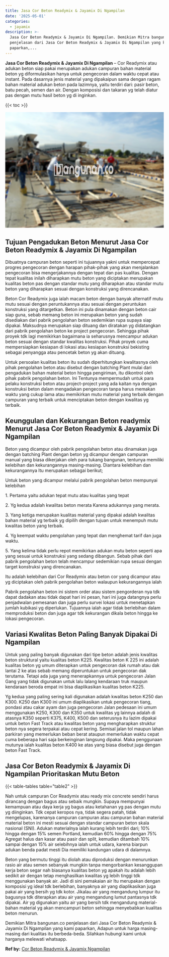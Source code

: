 ```yaml
---
title: Jasa Cor Beton Readymix & Jayamix Di Ngampilan
date: '2025-05-01'
categories:
  - jayamix
description: >-
  Jasa Cor Beton Readymix & Jayamix Di Ngampilan. Demikian Mitra bangunan.co
  penjelasan dari Jasa Cor Beton Readymix & Jayamix Di Ngampilan yang kami
  paparkan,...
---
```


**Jasa Cor Beton Readymix & Jayamix Di Ngampilan** – Cor Readymix atau adukan beton siap pakai merupakan adukan campuran bahan material beton yg diformulasikan hanya untuk pengecoran dalam waktu cepat atau instant. Pada dasarnya jenis material yang dipakaipun sama dengan ragam bahan material adukan beton pada lazimnya, yaitu terdiri dari: pasir beton, batu pecah, semen dan air. Dengan komposisi dan takaran yg telah diatur pas dengan mutu hasil beton yg di inginkan.

{{< toc >}}

![Jasa Cor Beton Readymix & Jayamix Di Ngampilan](/images/jasa-cor-readymix-08.png)

## Tujuan Pengadukan Beton Menurut Jasa Cor Beton Readymix & Jayamix Di Ngampilan

Dibuatnya campuran beton seperti ini tujuannya yakni untuk mempercepat progres pengecoran dengan harapan pihak-pihak yang akan menjalankan pengecoran bisa mengerjakannya dengan tepat dan pas kualitas. Dengan tepat kualitas inilah diharapkan mutu beton yang diciptakan merupakan kualitas beton pas dengan standar mutu yang diharapkan atau standar mutu beton yang diharapkan sesuai dengan konstruksi yang direncanakan.

Beton Cor Readymix juga ialah macam beton dengan banyak alternatif mutu mutu sesuai dengan peruntukannya atau sesuai dengan peruntukan konstruksi yang ditargetkan. Beton ini pula dinamakan dengan beton cair siap guna, sebab memang beton ini merupakan beton yang sudah disediakan dari pabrik pengolahan beton sedemikian rupa supaya siap dipakai. Maksudnya merupakan siap dituang dan diratakan yg didatangkan dari pabrik pengolahan beton ke project pengecoran. Sehingga pihak proyek tdk lagi memikirkan bagaimana ia seharusnya mencampur adukan beton sesuai dengan standar kwalitas konstruksi. Pihak proyek cuma mempersiapkan kesiapan di lokasi atau kesiapan konstruksi bekisting sebagai penyangga atau pencetak beton yg akan dituang.

Untuk persoalan kualitas beton itu sudah diperhitungkan kwalitasnya oleh pihak pengolahan beton atau disebut dengan batching Plant mulai dari pengadukan bahan material beton hingga pengiriman, itu dikontrol oleh pihak pabrik pengolahan beton. Ini Tentunya mempermudah untuk para pelaku konstruksi beton atau project-project yang ada kaitan nya dengan konstruksi beton dalam mengadakan pengecoran tanpa harus memakan waktu yang cukup lama atau memikirkan mutu material yang terbaik dengan campuran yang terbaik untuk menciptakan beton dengan kwalitas yg terbaik.

## Keunggulan dan Kekurangan Beton readymix Menurut Jasa Cor Beton Readymix & Jayamix Di Ngampilan

Beton yang dicampur oleh pabrik pengolahan beton atau dinamakan juga dengan batching Plant dengan beton yg dicampur dengan campuran manual yang biasa dikerjakan oleh para tukang bangunan, tentunya memiliki kelebihan dan kekurangannya masing-masing. Diantara kelebihan dan kekurangannya Itu merupakan sebagai berikut;

Untuk beton yang dicampur melalui pabrik pengolahan beton mempunyai kelebihan

1\. Pertama yaitu adukan tepat mutu atau kualitas yang tepat

2\. Yg kedua adalah kwalitas beton merata Karena adukannya yang merata.

3\. Yang ketiga merupakan kualitas material yang dipakai adalah kwalitas bahan material yg terbaik yg dipilih dengan tujuan untuk menempuh mutu kwalitas beton yang terbaik.

4\. Yg keempat waktu pengolahan yang tepat dan menghemat tarif dan juga waktu.

5\. Yang kelima tidak perlu repot memikirkan adukan mutu beton seperti apa yang sesuai untuk konstruksi yang sedang dibangun. Sebab pihak dari pabrik pengolahan beton telah mencampur sedemikian rupa sesuai dengan target konstruksi yang direncanakan.

Itu adalah kelebihan dari Cor Readymix atau beton cor yang dicampur atau yg diciptakan oleh pabrik pengolahan beton walaupun kekurangannya ialah

Pabrik pengolahan beton ini sistem order atau sistem pengorderan nya tdk dapat dadakan atau tidak dapat hari ini pesan, hari ini juga datangnya perlu penjadwalan pemesanan dan juga perlu survei lokasi untuk menetapkan jumlah kubikasi yg diperlukan. Tujuannya ialah agar tidak berlebihan dalam memproduksi beton dan juga agar tdk kekurangan dikala beton hingga ke lokasi pengecoran.

## Variasi Kwalitas Beton Paling Banyak Dipakai Di Ngampilan

Untuk yang paling banyak digunakan dari tipe beton adalah jenis kwalitas beton struktural yaitu kualitas beton K225. Kwalitas beton K 225 ini adalah kualitas beton yg umum diterapkan untuk pengecoran dak rumah atau dak lantai 2 ke atas sebab memang diperuntukan untuk pengecoran dak terutama. Tetapi ada juga yang menerapkannya untuk pengecoran Jalan Gang yang tidak digunakan untuk lalu lalang kendaraan truk maupun kendaraan beroda empat ini bisa diaplikasikan kualitas beton K225.

Yg kedua yang paling sering kali digunakan adalah kwalitas beton K250 dan K300. K250 dan K300 ini umum diaplikasikan untuk pengecoran tiang, pondasi atau cakar ayam dan juga pengecoran Jalan pedesaan ini umum menggunakan K250, K300 dan K350 untuk kwalitas yg lainnya adalah di atasnya K350 seperti K375, K400, K500 dan seterusnya itu lazim dipakai untuk beton Fast Track atau kwalitas beton yang mengharapkan struktur beton nya segera terpakai atau cepat kering. Semisal jalan tol maupun lahan parkiran yang memerlukan beban berat ataupun memerlukan waktu cepat cuma beberapa hari saja berkeinginan langsung dipakai. Maka penggunaan mutunya ialah kualitas beton K400 ke atas yang biasa disebut juga dengan beton Fast Track.

## Jasa Cor Beton Readymix & Jayamix Di Ngampilan Prioritaskan Mutu Beton

{{< table-tables table="table2" >}}

Nah untuk campuran Cor Readymix atau ready mix concrete sendiri harus dirancang dengan bagus atau sebaik mungkin. Supaya mempunyai kemampuan atau daya kerja yg bagus atau ketahanan yg pas dengan mutu yg diinginkan. Tdk cepat keropos nya, tidak segera patah, tidak mengelupas, karenanya campuran campuran atau campuran bahan material material beton ini mesti sesuai dengan standar campuran beton skala nasional (SNI). Adukan materialnya ialah kurang lebih terdiri dari; 10% hingga dengan 15% semen Portland, kemudian 60% hingga dengan 75% Agregat halus dan kasar atau pasir dan split, kemudian ditambah 10% sampai dengan 15% air selebihnya ialah untuk udara, karena biarpun adukan benda padat mesti Dia memiliki kandungan udara di dalamnya.

Beton yang bermutu tinggi itu diolah atau diproduksi dengan menurunkan rasio air atau semen sebanyak mungkin tanpa mengorbankan kesanggupan kerja beton segar nah biasanya kualitas beton yg apakah itu adalah lebih sedikit air dengan tetap menghasilkan kwalitas yg lebih tinggi tdk menggunakan banyak air. Jadi di sini pemakaian air Itu merupakan dengan komposisi yg ideal tdk berlebihan, banyaknya air yang diaplikasikan juga pakai air yang bersih yg tdk kotor. Jikalau air yang mengandung lumpur itu bagusnya tdk diterapkan atau air yang mengandung lumut pantasnya tdk dipakai. Air yg digunakan yaitu air yang bersih tdk mengandung material-bahan material yg akan mencampuri beton sehingga menyebabkan kualitas beton menurun.

Demikian Mitra bangunan.co penjelasan dari Jasa Cor Beton Readymix & Jayamix Di Ngampilan yang kami paparkan, Adapun untuk harga masing-masing dari kualitas itu berbeda-beda. Silahkan hubungi kami untuk harganya melewati whatsapp.

**Ref by:** [Cor Beton Readymix & Jayamix Ngampilan](https://id.wikipedia.org/wiki/Cor)
